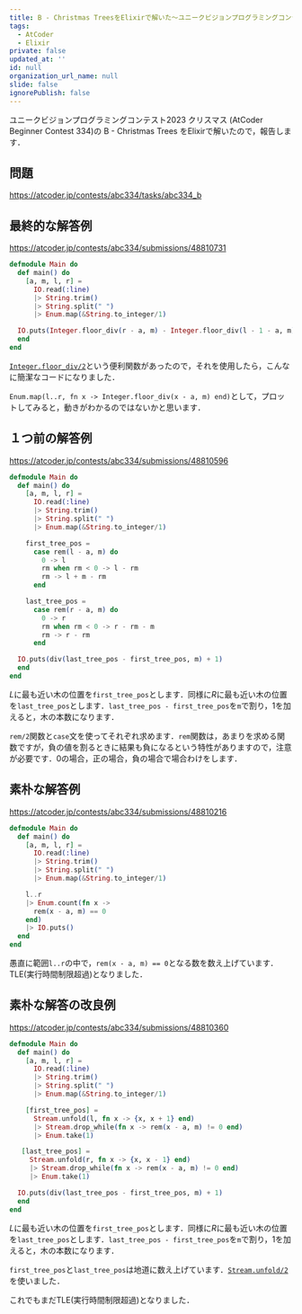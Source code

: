 ```yaml
---
title: B - Christmas TreesをElixirで解いた〜ユニークビジョンプログラミングコンテスト2023 クリスマス (AtCoder Beginner Contest 334)
tags:
  - AtCoder
  - Elixir
private: false
updated_at: ''
id: null
organization_url_name: null
slide: false
ignorePublish: false
---
```

ユニークビジョンプログラミングコンテスト2023 クリスマス (AtCoder Beginner Contest 334)の B - Christmas Trees をElixirで解いたので，報告します．

## 問題

https://atcoder.jp/contests/abc334/tasks/abc334_b

## 最終的な解答例

https://atcoder.jp/contests/abc334/submissions/48810731

```elixir
defmodule Main do
  def main() do
    [a, m, l, r] =
      IO.read(:line)
      |> String.trim()
      |> String.split(" ")
      |> Enum.map(&String.to_integer/1)

  IO.puts(Integer.floor_div(r - a, m) - Integer.floor_div(l - 1 - a, m))
  end
end
```

[`Integer.floor_div/2`](https://hexdocs.pm/elixir/1.16.0/Integer.html#floor_div/2)という便利関数があったので，それを使用したら，こんなに簡潔なコードになりました．

`Enum.map(l..r, fn x -> Integer.floor_div(x - a, m) end)`として，プロットしてみると，動きがわかるのではないかと思います．

## １つ前の解答例

https://atcoder.jp/contests/abc334/submissions/48810596

```elixir
defmodule Main do
  def main() do
    [a, m, l, r] =
      IO.read(:line)
      |> String.trim()
      |> String.split(" ")
      |> Enum.map(&String.to_integer/1)

    first_tree_pos = 
      case rem(l - a, m) do
        0 -> l
        rm when rm < 0 -> l - rm
        rm -> l + m - rm
      end  

    last_tree_pos =
      case rem(r - a, m) do
        0 -> r
        rm when rm < 0 -> r - rm - m
        rm -> r - rm
      end

  IO.puts(div(last_tree_pos - first_tree_pos, m) + 1)
  end
end
```

$L$に最も近い木の位置を`first_tree_pos`とします．同様に$R$に最も近い木の位置を`last_tree_pos`とします．`last_tree_pos - first_tree_pos`を`m`で割り，1を加えると，木の本数になります．

`rem/2`関数と`case`文を使ってそれぞれ求めます．`rem`関数は，あまりを求める関数ですが，負の値を割るときに結果も負になるという特性がありますので，注意が必要です．0の場合，正の場合，負の場合で場合わけをします．

## 素朴な解答例

https://atcoder.jp/contests/abc334/submissions/48810216

```elixir
defmodule Main do
  def main() do
    [a, m, l, r] =
      IO.read(:line)
      |> String.trim()
      |> String.split(" ")
      |> Enum.map(&String.to_integer/1)

    l..r
    |> Enum.count(fn x ->
      rem(x - a, m) == 0
    end)
    |> IO.puts()
  end
end
```

愚直に範囲`l..r`の中で，`rem(x - a, m) == 0`となる数を数え上げています．TLE(実行時間制限超過)となりました．

## 素朴な解答の改良例

https://atcoder.jp/contests/abc334/submissions/48810360

```elixir
defmodule Main do
  def main() do
    [a, m, l, r] =
      IO.read(:line)
      |> String.trim()
      |> String.split(" ")
      |> Enum.map(&String.to_integer/1)

    [first_tree_pos] =
      Stream.unfold(l, fn x -> {x, x + 1} end)
      |> Stream.drop_while(fn x -> rem(x - a, m) != 0 end)
      |> Enum.take(1)

   [last_tree_pos] =
     Stream.unfold(r, fn x -> {x, x - 1} end)
     |> Stream.drop_while(fn x -> rem(x - a, m) != 0 end)
     |> Enum.take(1)

  IO.puts(div(last_tree_pos - first_tree_pos, m) + 1)
  end
end
```

$L$に最も近い木の位置を`first_tree_pos`とします．同様に$R$に最も近い木の位置を`last_tree_pos`とします．`last_tree_pos - first_tree_pos`を`m`で割り，1を加えると，木の本数になります．

`first_tree_pos`と`last_tree_pos`は地道に数え上げています．[`Stream.unfold/2`](https://hexdocs.pm/elixir/1.16.0/Stream.html#unfold/2)を使いました．

これでもまだTLE(実行時間制限超過)となりました．

